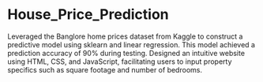 # House_Price_Prediction
Leveraged the Banglore home prices dataset from Kaggle to construct a predictive model using sklearn and linear  regression. This model achieved a prediction accuracy of 90% during testing. Designed an intuitive website using HTML,  CSS, and JavaScript, facilitating users to input property specifics such as square footage and number of bedrooms.
